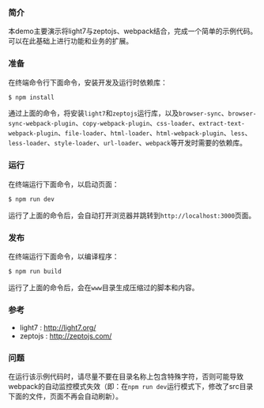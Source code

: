 ### 简介

本demo主要演示将light7与zeptojs、webpack结合，完成一个简单的示例代码。可以在此基础上进行功能和业务的扩展。



### 准备

在终端命令行下面命令，安装开发及运行时依赖库：

```bash
$ npm install
```
通过上面的命令，将安装`light7`和`zeptojs`运行库，以及`browser-sync`、`browser-sync-webpack-plugin`、`copy-webpack-plugin`、`css-loader`、`extract-text-webpack-plugin`、`file-loader`、`html-loader`、`html-webpack-plugin`、`less`、`less-loader`、`style-loader`、`url-loader`、`webpack`等开发时需要的依赖库。



### 运行

在终端运行下面命令，以启动页面：

```bash
$ npm run dev
```

运行了上面的命令后，会自动打开浏览器并跳转到`http://localhost:3000`页面。



### 发布

在终端运行下面命令，以编译程序：

```bash
$ npm run build
```

运行了上面的命令后，会在`www`目录生成压缩过的脚本和内容。



### 参考

- light7 : http://light7.org/
- zeptojs : http://zeptojs.com/




### 问题

在运行该示例代码时，请尽量不要在目录名称上包含特殊字符，否则可能导致webpack的自动监控模式失效（即：在`npm run dev`运行模式下，修改了src目录下面的文件，页面不再会自动刷新）。